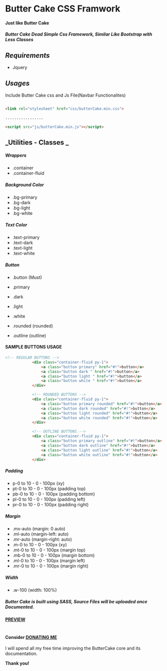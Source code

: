 Butter Cake CSS Framwork
========================

#### Just like Butter Cake

##### _Butter Cake Dead Simple Css Framework, Similar Like Bootstrap with Less Classes_


## _Requirements_
  - Jquery



## _Usages_


Include Butter Cake css and Js File(Navbar Functionalites)
```html

<link rel="stylesheet" href="css/butterCake.min.css">

.................

<script src="js/butterCake.min.js"></script>
```


## _Utilities - Classes _

##### Wrappers
- .container
- .container-fluid

##### Background Color
- .bg-primary
- .bg-dark
- .bg-light
- .bg-white


##### Text Color
- .text-primary
- .text-dark
- .text-light
- .text-white


##### Button
- .button (Must)
- .primary
- .dark
- .light
- .white

- .rounded (rounded)
- .outline (outline)

#### SAMPLE BUTTONS USAGE
```html
<!-- REGULAR BUTTONS -->
            <div class="container-fluid py-1">
                <a class="button primary" href="#!">button</a>
                <a class="button dark " href="#!">button</a>
                <a class="button light " href="#!">button</a>
                <a class="button white " href="#!">button</a>
            </div>

            <!-- ROUNDED BUTTONS -->
            <div class="container-fluid py-1">
                <a class="button primary rounded" href="#!">button</a>
                <a class="button dark rounded" href="#!">button</a>
                <a class="button light rounded" href="#!">button</a>
                <a class="button white rounded" href="#!">button</a>
            </div>

            <!-- OUTLINE BUTTONS -->
            <div class="container-fluid py-1">
                <a class="button primary outline" href="#!">button</a>
                <a class="button dark outline" href="#!">button</a>
                <a class="button light outline" href="#!">button</a>
                <a class="button white outline" href="#!">button</a>
            </div>
```



##### Padding
- p-0 to 10 - 0 - 100px (xy)
- pt-0 to 10 - 0 - 100px (padding top)
- pb-0 to 10 - 0 - 100px (padding bottom)
- pl-0 to 10 - 0 - 100px (padding left)
- pr-0 to 10 - 0 - 100px (padding right)


##### Margin
- .mx-auto (margin: 0 auto)
- .ml-auto (margin-left: auto)
- .mr-auto (margin-right: auto)
- .m-0 to 10 - 0 - 100px (xy)
- .mt-0 to 10 - 0 - 100px (margin top)
- .mb-0 to 10 - 0 - 100px (margin bottom)
- .ml-0 to 10 - 0 - 100px (margin left)
- .mr-0 to 10 - 0 - 100px (margin right)

##### Width
- .w-100 (width: 100%)


##### Butter Cake is built using SASS, Source Files will be uploaded once Documented.


####  [PREVIEW](https://goo.gl/c871HJ)<space><space>

#
#### Consider  [DONATING ME](https://goo.gl/ncixXn)<space><space>
I will spend all my free time improving the ButterCake core and its documentation.

**Thank you!**
